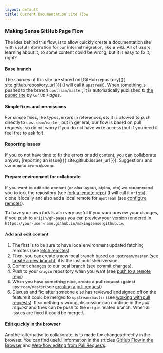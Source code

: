 ```yaml
---
layout: default
title: Current Documentation Site Flow
---
```


### Making Sense GitHub Page Flow

The idea behind this flow, is to allow quickly create a documentation site with useful information for our internal migration, like a wiki. All of us are learning about it, so some content could be wrong, but it is easy to fix it, right?

#### Base branch

The sources of this site are stored on [GitHub repository]({{ site.github.repository_url }}) (I will call it `upstream`). When something is pushed to the branch `upstream/master`, it is automatically published to [the public site](/) by _GiHub Pages_.

#### Simple fixes and permissions

For simple fixes, like typos, errors in references, etc it is allowed to push directly to `upstream/master`, but in general, our flow is based on pull requests, so do not worry if you do not have write access (but if you need it feel free to ask for).

#### Reporting issues

If you do not have time to fix the errors or add content, you can collaborate anyway [reporting an issue]({{ site.github.issues_url }}). Suggestions and comments are welcome.

#### Prepare environment for collaborate

If you want to edit site content (or also layout, styles, etc) we recommend you to fork the repository (see [fork a remote repo]) (I will call it `origin`),  clone it locally and also add a local remote for `upstream` (see [configure remotes]).

To have your own fork is also very useful if you want preview your changes, if you push to `origin/gh-pages` you can preview your version rendered in `https://your-user-name.github.io/makingsense.github.io`.

#### Add and edit content

1. The first is to be sure to have local environment updated fetching remotes (see [fetch remotes]).
2. Then, you can create a new local branch based on `upstream/master` (see [create a new branch]), it is the last published version.
3. Commit changes to our local branch (see [commit changes]).
4. Push to your `origin` repository when you want (see [push to a remote repo])
5. When you have something nice, create a pull request against `upstream/master`(see [creating a pull request])
6. Discuss and fix: after someone else has reviewed and signed off on the feature it could be merged to `upstream/master` (see [working with pull requests]). If something is wrong, discussion can continue in the _pull request_ and fixes can be push to the `origin` related branch. When all issues are fixed it could be merged.

#### Edit quickly in the browser

Another alternative to collaborate, is to made the changes directly in the browser. You can find useful information in the articles [GitHub Flow in the Browser](https://github.com/blog/1557-github-flow-in-the-browser) and [Web-flow editing from Pull Requests](https://github.com/blog/1738-web-flow-editing-from-pull-requests).



[clone a remote repo]: /migration-to-git/3-working-with-git/clone-remote-repo.html
[fork a remote repo]: /migration-to-git/3-working-with-git/fork-a-repo.html
[configure remotes]: /migration-to-git/3-working-with-git/configure-remotes.html
[fetch remotes]: /migration-to-git/3-working-with-git/fetch-remotes.html
[create a new branch]: /migration-to-git/3-working-with-git/create-a-new-branch.html
[commit changes]: /migration-to-git/3-working-with-git/commit-changes.html
[push to a remote repo]: /migration-to-git/3-working-with-git/push-to-a-remote-repo.html
[creating a pull request]: /migration-to-git/3-working-with-git/creating-a-pull-request.html
[working with pull requests]: /migration-to-git/3-working-with-git/working-with-pull-requests.html